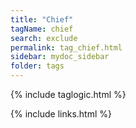 ```yaml
---
title: "Chief"
tagName: chief
search: exclude
permalink: tag_chief.html
sidebar: mydoc_sidebar
folder: tags
---
```

{% include taglogic.html %}
 
{% include links.html %}